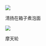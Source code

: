 ![](https://raw.githubusercontent.com/helloqingyang/mkdocs/main/docs/images/100/2017-10%E5%BC%A0/img_20170619_125218r.jpg)

清扬在箱子煮泡面

![](https://raw.githubusercontent.com/helloqingyang/mkdocs/main/docs/images/100/2017-10%E5%BC%A0/img_20170619_192936f.jpg)

摩天轮

